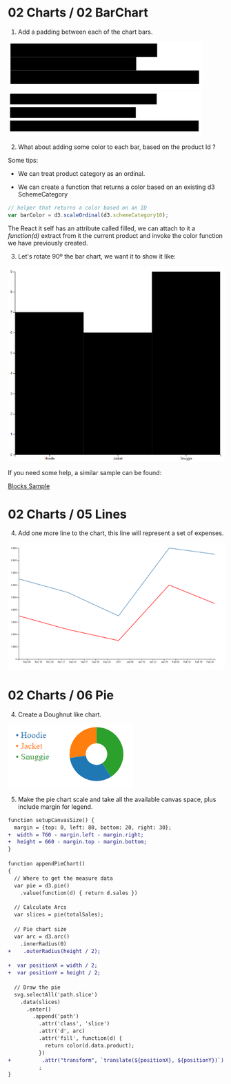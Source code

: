 # 02 Charts / 02 BarChart

1) Add a padding between each of the chart bars.

![No padding](./pictures/02_Chart_Original.png "Chart Original")
![Bar Padding](./pictures/02_Chart_Bar_Padding.png "Chart Padding")

2) What about adding some color to each bar, based on the product Id ?

Some tips:

- We can treat product category as an ordinal.

- We can create a function that returns a color based on 
an existing d3 SchemeCategory

```javascript
// helper that returns a color based on an ID
var barColor = d3.scaleOrdinal(d3.schemeCategory10);
```

The React it self has an attribute called filled, we can
attach to it a _function(d)_ extract from it the current product
and invoke the color function we have previously created.

3) Let's rotate 90º the bar chart, we want it to show it like:

![Vertical](./pictures/02_vertical.png "Chart Vertical")

If you need some help, a similar sample can be found: 

[Blocks Sample](http://bl.ocks.org/d3noob/8952219) 

# 02 Charts / 05 Lines

4) Add one more line to the chart, this line will represent
a set of expenses.

![TwoLines](./pictures/03_twolines.png "Two lines")

# 02 Charts / 06 Pie

4) Create a Doughnut like chart.

![Doughnut](./pictures/06_pie.png "Doughnut")

5) Make the pie chart scale and take all the available canvas space, plus include margin for legend.

```diff
function setupCanvasSize() {
  margin = {top: 0, left: 80, bottom: 20, right: 30};
+  width = 760 - margin.left - margin.right;
+  height = 660 - margin.top - margin.bottom;
}

function appendPieChart()
{
  // Where to get the measure data
  var pie = d3.pie()
    .value(function(d) { return d.sales })

  // Calculate Arcs
  var slices = pie(totalSales);

  // Pie chart size
  var arc = d3.arc()
    .innerRadius(0)
+    .outerRadius(height / 2);

+  var positionX = width / 2;
+  var positionY = height / 2;

  // Draw the pie
  svg.selectAll('path.slice')
    .data(slices)
      .enter()        
        .append('path')
          .attr('class', 'slice')
          .attr('d', arc)
          .attr('fill', function(d) {
            return color(d.data.product);
          })
+          .attr("transform", `translate(${positionX}, ${positionY})`)
          ;
}

```

